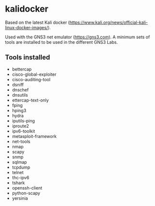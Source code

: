 # kalidocker

Based on the latest Kali docker (https://www.kali.org/news/official-kali-linux-docker-images/). 

Used with the GNS3 net emulator (https://gns3.com).
A minimum sets of tools are installed to be used in the different GNS3 Labs.

## Tools installed
* bettercap
* cisco-global-exploiter 
* cisco-auditing-tool
* dsniff
* dnschef 
* dnsutils 
* ettercap-text-only
* fping
* hping3 
* hydra 
* iputils-ping
* iproute2
* ipv6-toolkit
* metasploit-framework
* net-tools
* nmap
* scapy
* snmp 
* sqlmap 
* tcpdump
* telnet
* thc-ipv6
* tshark 
* openssh-client
* python-scapy
* yersinia
